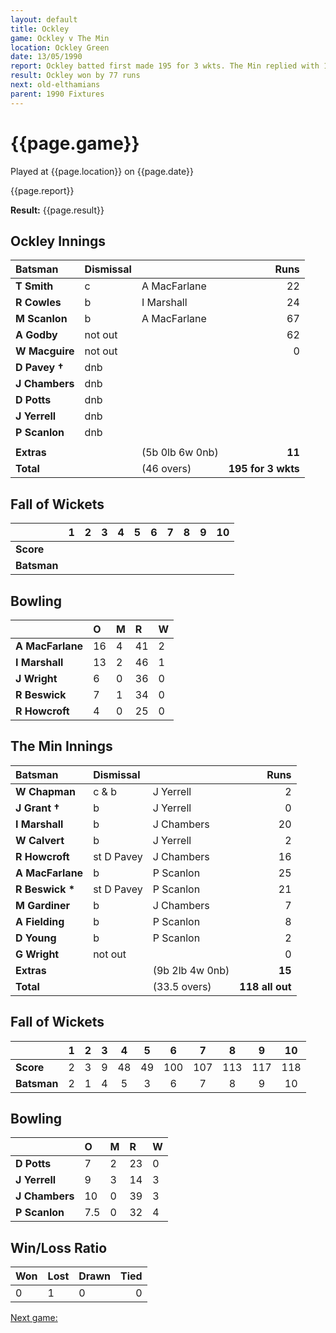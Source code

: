 ```yaml
---
layout: default
title: Ockley
game: Ockley v The Min
location: Ockley Green
date: 13/05/1990
report: Ockley batted first made 195 for 3 wkts. The Min replied with 118 all out
result: Ockley won by 77 runs
next: old-elthamians
parent: 1990 Fixtures
---
```


# {{page.game}}

Played at {{page.location}} on {{page.date}}

{{page.report}}

**Result:** {{page.result}}

 
## Ockley Innings

| Batsman | Dismissal |  | Runs |
|:---|:---|---|---:|
| **T Smith** | c | A MacFarlane | 22 | 
| **R Cowles** | b | I Marshall | 24 | 
| **M Scanlon** | b | A MacFarlane | 67 | 
| **A Godby** | not out |  | 62 | 
| **W Macguire** | not out |  | 0 | 
| **D Pavey &#8224;** | dnb |  |  |
| **J Chambers** | dnb |  |  | 
| **D Potts** | dnb |  |  |
| **J Yerrell** | dnb |  |  | 
| **P Scanlon** | dnb |  |  | 
|  |  |  |  |
| **Extras** | | (5b 0lb 6w 0nb) | **11** | 
| **Total** | | (46 overs) | **195 for 3 wkts** | 

## Fall of Wickets

| | 1 | 2 | 3 | 4 | 5 | 6 | 7 | 8 | 9 | 10 |
|---|:---:|:---:|:---:|:---:|:---:|:---:|:---:|:---:|:---:|:---:|
| **Score** |  |  |  |  |  |  |  |  |  |  |
| **Batsman** |  |  |  |  |  |  |  |  |  |  |

## Bowling

| | O | M | R | W |
|---|:---|:---|:---|:---|
| **A MacFarlane** | 16 | 4 | 41 | 2 | 
| **I Marshall** | 13 | 2 | 46 | 1 | 
| **J Wright** | 6 | 0 | 36 | 0 | 
| **R Beswick** | 7 | 1 | 34 | 0 | 
| **R Howcroft** | 4 | 0 | 25 | 0 |

## The Min Innings

| Batsman | Dismissal |  | Runs |
|:---|:---|---|---:|
| **W Chapman** | c & b | J Yerrell | 2 | 
| **J Grant &#8224;** | b | J Yerrell | 0 | 
| **I Marshall** | b | J Chambers | 20 | 
| **W Calvert** | b | J Yerrell | 2 | 
| **R Howcroft** | st D Pavey  | J Chambers | 16 | 
| **A MacFarlane** | b | P Scanlon | 25 | 
| **R Beswick &#42;** | st D Pavey | P Scanlon | 21 | 
| **M Gardiner** | b | J Chambers | 7 | 
| **A Fielding** | b | P Scanlon | 8 | 
| **D Young** | b | P Scanlon | 2 | 
| **G Wright** | not out |  | 0 | 
| **Extras** | | (9b 2lb 4w 0nb) | **15** | 
| **Total** | | (33.5 overs) | **118 all out** | 

## Fall of Wickets

| | 1 | 2 | 3 | 4 | 5 | 6 | 7 | 8 | 9 | 10 |
|---|:---:|:---:|:---:|:---:|:---:|:---:|:---:|:---:|:---:|:---:|
| **Score** | 2 | 3 | 9 | 48 | 49 | 100 | 107 | 113 | 117 | 118 | 
| **Batsman** | 2 | 1 | 4 | 5 | 3 | 6 | 7 | 8 | 9 | 10 | 

## Bowling

| | O | M | R | W |
|---|:---|:---|:---|:---|
| **D Potts** | 7 | 2 | 23 | 0 | 
| **J Yerrell** | 9 | 3 | 14 | 3 | 
| **J Chambers** | 10 | 0 | 39 | 3 | 
| **P Scanlon** | 7.5 | 0 | 32 | 4 | 

## Win/Loss Ratio

| Won | Lost | Drawn | Tied |
|:---|:---|:---|---:|
| 0 | 1 | 0 | 0 |

[Next game:]({{page.next}})